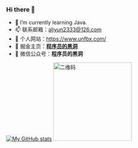 ### Hi there 👋

- 🌱 I’m currently learning Java.
- 📫 联系邮箱：aliyun2333@126.com
- 🔗 个人网站：https://www.unfbx.com/
- 🌠 掘金主页：[**程序员的黑洞**](https://juejin.cn/user/2374551168099287)
- 💬 微信公众号：**程序员的黑洞**

[![My GitHub stats](https://github-readme-stats.vercel.app/api?username=Grt1228&show_icons=true&theme=radical)](https://github.com/Grt1228)
<img src="https://g-photo.oss-cn-shanghai.aliyuncs.com/hd15.jpg" width="210" height="210" alt="二维码" />

<!--
**Grt1228/Grt1228** is a ✨ _special_ ✨ repository because its `README.md` (this file) appears on your GitHub profile.

Here are some ideas to get you started:
- 💬 联系邮箱：aliyun2333@126.com
- 🔭 I’m currently working on ...
- 🌱 I’m currently learning ...
- 👯 I’m looking to collaborate on ...
- 🤔 I’m looking for help with ...
- 💬 Ask me about ...
- 📫 How to reach me: ...
- 😄 Pronouns: ...
- ⚡ Fun fact: ...
-->
